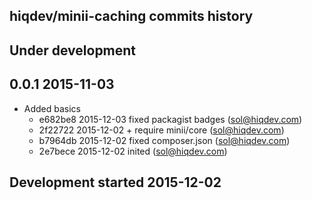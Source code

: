 hiqdev/minii-caching commits history
------------------------------------

## Under development


## 0.0.1 2015-11-03

- Added basics
    - e682be8 2015-12-03 fixed packagist badges (sol@hiqdev.com)
    - 2f22722 2015-12-02 + require minii/core (sol@hiqdev.com)
    - b7964db 2015-12-02 fixed composer.json (sol@hiqdev.com)
    - 2e7bece 2015-12-02 inited (sol@hiqdev.com)

## Development started 2015-12-02

